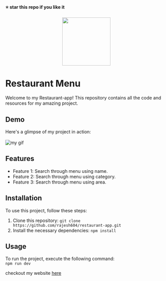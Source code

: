 #### ⭐ star this repo if you like it

<div align="center">
  <img src="https://github.com/kanugurajesh/Restaurant-Menu/assets/120458029/73285338-5995-4fae-806b-53e7d2e2ea70" alt="" width=150 height=150>
</div>

# Restaurant Menu
Welcome to my Restaurant-app! This repository contains all the code and resources for my amazing project.

## Demo
Here's a glimpse of my project in action:<br>
<br>
![my gif](https://github.com/rajesh604/restaurant-app/assets/77529419/c6d06701-8e51-4432-93ca-32f6b0025c12)

## Features

- Feature 1: Search through menu using name.
- Feature 2: Search through menu using category.
- Feature 3: Search through menu using area.

## Installation

To use this project, follow these steps:

1. Clone this repository: `git clone https://github.com/rajesh604/restaurant-app.git`
2. Install the necessary dependencies: `npm install`

## Usage

To run the project, execute the following command:<br>
`npm run dev`

checkout my website [here](https://restaurant-app-c7wi.vercel.app/)
